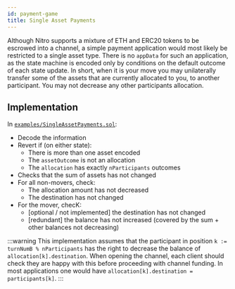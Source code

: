 ```yaml
---
id: payment-game
title: Single Asset Payments
---
```


Although Nitro supports a mixture of ETH and ERC20 tokens to be escrowed into a channel, a simple payment application would most likely be restricted to a single asset type. There is no `appData` for such an application, as the state machine is encoded only by conditions on the default outcome of each state update. In short, when it is your move you may unilaterally transfer some of the assets that are currently allocated to you, to another participant. You may not decrease any other participants allocation.

## Implementation

In [`examples/SingleAssetPayments.sol`](https://github.com/statechannels/nitro-protocol/blob/f0f487eb632ea3c1118a878f3c03d75c1f98837f/contracts/examples/SingleAssetPayments.sol):

- Decode the information
- Revert if (on either state):
  - There is more than one asset encoded
  - The `assetOutcome` is not an allocation
  - The `allocation` has exactly `nParticipants` outcomes
- Checks that the sum of assets has not changed
- For all non-movers, check:
  - The allocation amount has not decreased
  - The destination has not changed
- For the mover, checK:
  - [optional / not implemented] the destination has not changed
  - [redundant] the balance has not increased (covered by the sum + other balances not decreasing)

:::warning
This implementation assumes that the participant in position `k := turnNumB % nParticipants` has the right to decrease the balance of `allocation[k].destination`. When opening the channel, each client should check they are happy with this before proceeding with channel funding. In most applications one would have `allocation[k].destination = participants[k]`.
:::
